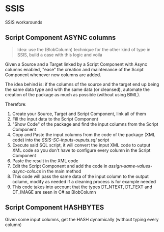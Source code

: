 # SSIS

SSIS workarounds

## Script Component ASYNC columns

>Idea: use the (BlobColumn) technique for the other kind of type in SSIS, build a case with this logic and voila

Given a Source and a Target linked by a Script Component with Async columns enabled, "ease" the creation and maintenance of the Script Component whenever new columns are added.

The idea behind is: if the columns of the source and the target end up being the same data type and with the same data (or cleansed), automate the creation of the package as much as possible (without using BIML).

Therefore:
1. Create your Source, Target and Script Component, link all of them
2. Fill the input data to the Script Component
3. "Show Code" of the package and find the input columns from the Script Component
4. Copy and Paste the input columns from the code of the package (XML code) into the *SSIS-SC-inputs-ouputs.sql* script
5. Execute said SQL script, it will convert the input XML code to output XML code so you don't have to configure every column in the Script Component
6. Paste the result in the XML code
7. Edit the Script Component and add the code in *assign-same-values-async-cols.cs* in the main method
8. This code will pass the same data of the input column to the output column, modify as needed if a cleaning process is for example needed
9. This code takes into account that the types DT_NTEXT, DT_TEXT and DT_IMAGE are seen in C# as BlobColumn
## Script Component HASHBYTES
Given some input columns, get the HASH dynamically (without typing every column)

